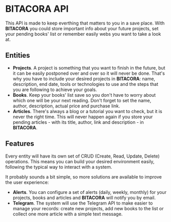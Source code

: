 # BITACORA API

This API is made to keep everthing that matters to you in a save place. With **BITACORA** you could store important info about your future projects, set your pending books' list or remember easily webs you want to take a look at.

## Entities

- **Projects**. A project is something that you want to finish in the future, but it can be easily postponed over and over so it will never be done. That's why you have to include your desired projects in **BITACORA**: name,  description, end date, tools or technologies to use and the steps that you are following to achieve your goals.
- **Books**. Keep your books' list save so you don't have to worry about which one will be your next reading. Don't forget to set the name, author, description, actual price and purchase link.
- **Articles**. There's always a blog or a tutorial you want to check, but it is never the right time. This will never happen again if you store your pending articles - with its title, author, link and description - in **BITACORA**.

## Features

Every entity will have its own set of CRUD (Create, Read, Update, Delete) operations. This means you can build your desired environment easily, following the typical way to interact with a system.

It probably sounds a bit simple, so more solutions are available to improve the user experience:

- **Alerts**. You can configure a set of alerts (daily, weekly, monthly) for your projects, books and articles and **BITACORA** will notify you by email.
- **Telegram**. The system will use the Telegram API to make easier to manage your records: create new projects, add new books to the list or collect one more article with a simple text message.

